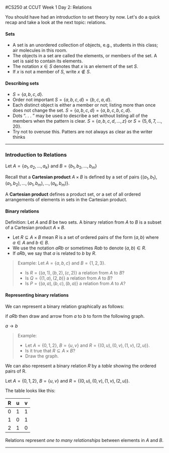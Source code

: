 #CS250 at CCUT Week 1 Day 2: Relations

You should have had an introduction to set theory by now. Let's do a quick recap and take a look at the next topic: relations.

#### Sets
* A set is an unordered collection of objects, e.g., students in this class; air molecules in this room.
* The objects in a set are called the elements, or members of the set. A set is said to contain its elements.
* The notation $x \in S$ denotes that $x$ is an element of the set $S$.
* If $x$ is not a member of $S$, write $x \notin S$.

#### Describing sets
* $S = \{a, b, c, d\}$.
* Order not important $S = \{a, b, c, d\} = \{b, c, a, d\}$.
* Each distinct object is either a member or not; listing more than once does not change the set. $S = \{a, b, c, d\} = \{a, b, c, b, c, d\}$.
* Dots “. . . ” may be used to describe a set without listing all of the members when the pattern is clear. $S = \{a, b, c, d, . . . , z\}$ or $S = \{5, 6, 7, . . . , 20\}$.
* Try not to overuse this. Patters are not always as clear as the writer thinks


------
### Introduction to Relations

Let $A = \{a_1, a_2, ..., a_k\}$ and $B = \{b_1, b_2, ..., b_m\}$

Recall that a **Cartesian product** $A \times B$ is defined by a set of pairs $\{(a_1, b_1), (a_1, b_2), ..., (a_1, b_m), ..., (a_k, b_m)\}$.

A **Cartesian product** defines a product set, or a set of all ordered arrangements of elements in sets in the Cartesian product.

#### Binary relations
Definition: Let $A$ and $B$ be two sets. A binary relation from $A$ to $B$ is a subset of a Cartesian product $A \times B$.

* Let $R \subseteq A \times B$ mean $R$ is a set of ordered pairs of the form $(a, b)$ where $a \in A$ and $b \in B$.
* We use the notation $aRb$ or sometimes $Rab$ to denote $(a, b) \in R$.
* If $aRb$, we say that $a$ is related to $b$ by $R$.

>Example: Let $A=\{a, b, c\}$ and $B = \{1, 2, 3\}$.
> * Is $R = \{(a, 1), (b, 2), (c, 2)\}$ a relation from $A$ to $B$?
> * Is $Q = \{(1, a), (2, b)\}$ a relation from $A$ to $B$?
> * Is $P = \{(a, a), (b, c), (b, a)\}$ a relation from $A$ to $A$?

#### Representing binary relations
We can represent a binary relation graphically as follows:

if $a R b$ then draw and arrow from $a$ to $b$ to form the following graph.

$a \rightarrow b$

> Example:
> * Let $A = \{0, 1, 2\}$, $B = \{u, v\}$ and $R = \{(0, u), (0, v), (1, v), (2, u)\}$.
> * Is it true that $R \subseteq A \times B$?
> * Draw the graph.

We can also represent a binary relation $R$ by a *table* showing the ordered pairs of R.

Let $A = \{0, 1, 2\}$, $B = \{u, v\}$ and $R = \{(0, u), (0, v), (1, v), (2, u)\}$.

The table looks like this:

R   |u  |v
|---|---|---
0   | 1 | 1
1   | 0 | 1
2   | 1 | 0

Relations represent *one to many relationships* between elements in $A$ and $B$.

-------
